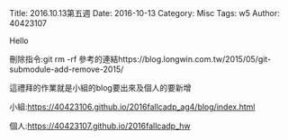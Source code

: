 Title: 2016.10.13第五週
Date: 2016-10-13
Category: Misc
Tags: w5
Author: 40423107


Hello
<!-- PELICAN_END_SUMMARY -->


刪除指令:git rm -rf
參考的連結https://blog.longwin.com.tw/2015/05/git-submodule-add-remove-2015/

這禮拜的作業就是小組的blog要出來及個人的要新增

小組:https://40423106.github.io/2016fallcadp_ag4/blog/index.html

個人:https://40423107.github.io/2016fallcadp_hw


